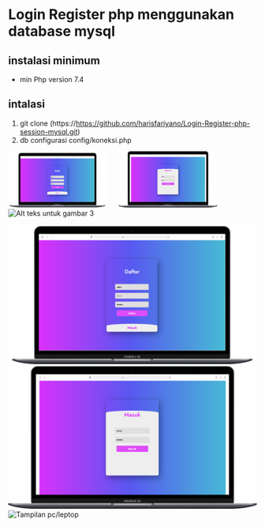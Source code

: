 # Login Register php menggunakan database mysql

## instalasi minimum
- min Php version 7.4 

## intalasi
1. git clone (https://https://github.com/harisfariyano/Login-Register-php-session-mysql.git)
2. db configurasi config/koneksi.php

<img src="asset/image/image.png" alt="Alt teks untuk gambar 1" style="width:200px; height:auto; margin-right:20px; display:inline-block;">
<img src="asset/image/loginsederhana.png" alt="Alt teks untuk gambar 2" style="width:200px; height:auto; margin-right:20px; display:inline-block;">
<img src="asset/image/loginsederhana.gif" alt="Alt teks untuk gambar 3" style="width:200px; height:auto; display:inline-block;">

![Tampilan pc/leptop](asset/image/image.png)
![Tampilan pc/leptop](asset/image/loginsederhana.png)
![Tampilan pc/leptop](asset/image/loginsederhana.gif) 

